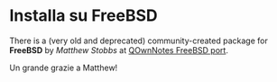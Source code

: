 # Installa su FreeBSD

There is a (very old and deprecated) community-created package for **FreeBSD** by *Matthew Stobbs* at [QOwnNotes FreeBSD port](https://svnweb.freebsd.org/ports/head/deskutils/qownnotes/).

Un grande grazie a Matthew!
